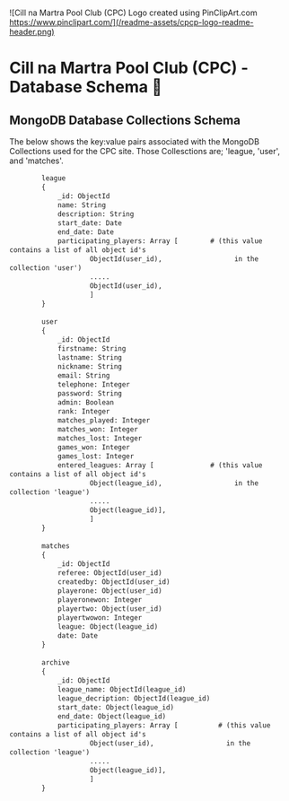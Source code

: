 ##### <br> #####
<a name="top-of-page">![Cill na Martra Pool Club (CPC) Logo created using PinClipArt.com https://www.pinclipart.com/](/readme-assets/cpcp-logo-readme-header.png)</a>
# Cill na Martra Pool Club (CPC) - Database Schema :floppy_disk: #

## MongoDB Database Collections Schema ## 

The below shows the key:value pairs associated with the MongoDB Collections used for the CPC site. Those Collesctions are; 'league, 'user', and 'matches'.

            league
            {
                _id: ObjectId
                name: String
                description: String
                start_date: Date
                end_date: Date                                                  
                participating_players: Array [        # (this value contains a list of all object id's 
                        ObjectId(user_id),                  in the collection 'user')
                        .....
                        ObjectId(user_id),
                        ] 
            }

            user
            {
                _id: ObjectId
                firstname: String
                lastname: String
                nickname: String
                email: String
                telephone: Integer
                password: String
                admin: Boolean
                rank: Integer
                matches_played: Integer
                matches_won: Integer
                matches_lost: Integer
                games_won: Integer
                games_lost: Integer
                entered_leagues: Array [              # (this value contains a list of all object id's 
                        Object(league_id),                  in the collection 'league')
                        .....
                        Object(league_id)],
                        ]
            }

            matches
            {
                _id: ObjectId
                referee: ObjectId(user_id)
                createdby: ObjectId(user_id)
                playerone: Object(user_id)
                playeronewon: Integer
                playertwo: Object(user_id)
                playertwowon: Integer
                league: Object(league_id)
                date: Date
            }
            
            archive
            {
                _id: ObjectId
                league_name: ObjectId(league_id)
                league_decription: ObjectId(league_id)
                start_date: Object(league_id)
                end_date: Object(league_id)
                participating_players: Array [          # (this value contains a list of all object id's 
                        Object(user_id),                  in the collection 'league')
                        .....
                        Object(league_id)],
                        ]
            }
            
        
